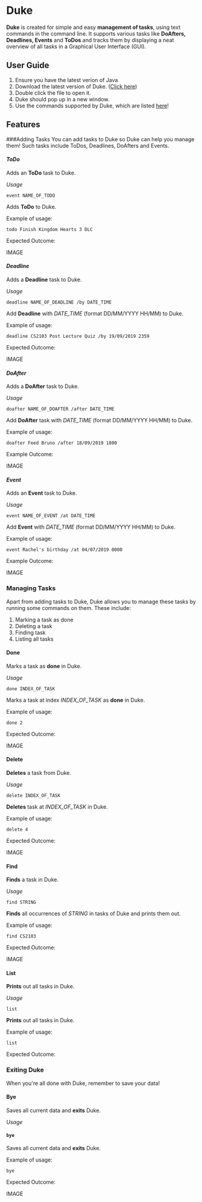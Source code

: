 # Duke
**Duke** is created for simple and easy **management of tasks**, using text commands in the command line. It supports various tasks like **DoAfters, Deadlines, Events** and **ToDos** and tracks them by displaying a neat overview of all tasks in a Graphical User Interface (GUI).

## User Guide

1. Ensure you have the latest verion of Java
2. Download the latest version of Duke. ([Click here](https://github.com/jeunhoe/duke/releases/download/v1.0/duke-1.0.jar))
3. Double click the file to open it.
4. Duke should pop up in a new window.
5. Use the commands supported by Duke, which are listed [here](https://jeunhoe.github.io/duke/#features)!

## Features

###Adding Tasks
You can add tasks to Duke so Duke can help you manage them! Such tasks include ToDos, Deadlines, DoAfters and Events.


#### *ToDo*
Adds an **ToDo** task to Duke.

*Usage*

`event NAME_OF_TODO`

Adds **ToDo** to Duke.

Example of usage:

`todo Finish Kingdom Hearts 3 DLC`

Expected Outcome:

IMAGE

#### *Deadline*
Adds a **Deadline** task to Duke.

*Usage*

`deadline NAME_OF_DEADLINE /by DATE_TIME`

Add **Deadline** with *DATE_TIME* (format DD/MM/YYYY HH/MM) to Duke.

Example of usage:

`deadline CS2103 Post Lecture Quiz /by 19/09/2019 2359`

Expected Outcome:

IMAGE

#### *DoAfter*
Adds a **DoAfter** task to Duke.

*Usage*

`doafter NAME_OF_DOAFTER /after DATE_TIME`

Add **DoAfter** task with *DATE_TIME* (format DD/MM/YYYY HH/MM) to Duke.

Example of usage:

`doafter Feed Bruno /after 18/09/2019 1800`

Example Outcome:

IMAGE

#### *Event*
Adds an **Event** task to Duke.

*Usage*

`event NAME_OF_EVENT /at DATE_TIME`

Add **Event** with *DATE_TIME* (format DD/MM/YYYY HH/MM) to Duke.

Example of usage:

`event Rachel's birthday /at 04/07/2019 0000`

Example Outcome:

IMAGE

### Managing Tasks
Apart from adding tasks to Duke, Duke allows you to manage these tasks by running some commands on them. These include:
1. Marking a task as done
2. Deleting a task
3. Finding task
4. Listing all tasks

#### Done
Marks a task as **done** in Duke.

*Usage*

`done INDEX_OF_TASK`

Marks a task at index *INDEX_OF_TASK* as **done** in Duke.

Example of usage:

`done 2`

Expected Outcome:

IMAGE

#### Delete
**Deletes** a task from Duke.

*Usage*

`delete INDEX_OF_TASK`

**Deletes** task at *INDEX_OF_TASK* in Duke.

Example of usage:

`delete 4`

Expected Outcome:

IMAGE

#### Find
**Finds** a task in Duke.

*Usage*

`find STRING`

**Finds** all occurrences of *STRING* in tasks of Duke and prints them out.

Example of usage:

`find CS2103`

Expected Outcome:

IMAGE

#### List
**Prints** out all tasks in Duke.

*Usage*

`list`

**Prints** out all tasks in Duke.

Example of usage:

`list`

Expected Outcome:

### Exiting Duke
When you're all done with Duke, remember to save your data!

#### Bye
Saves all current data and **exits** Duke.

*Usage*

#### `bye`

Saves all current data and **exits** Duke.

Example of usage:

`bye`

Expected Outcome:

IMAGE
